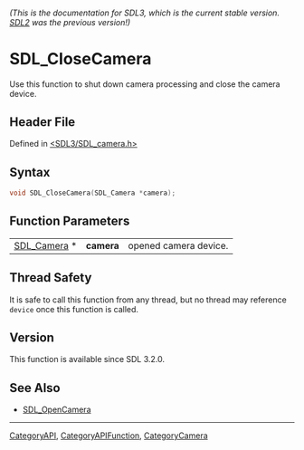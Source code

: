 ###### (This is the documentation for SDL3, which is the current stable version. [SDL2](https://wiki.libsdl.org/SDL2/) was the previous version!)
# SDL_CloseCamera

Use this function to shut down camera processing and close the camera device.

## Header File

Defined in [<SDL3/SDL_camera.h>](https://github.com/libsdl-org/SDL/blob/main/include/SDL3/SDL_camera.h)

## Syntax

```c
void SDL_CloseCamera(SDL_Camera *camera);
```

## Function Parameters

|                            |            |                       |
| -------------------------- | ---------- | --------------------- |
| [SDL_Camera](SDL_Camera) * | **camera** | opened camera device. |

## Thread Safety

It is safe to call this function from any thread, but no thread may
reference `device` once this function is called.

## Version

This function is available since SDL 3.2.0.

## See Also

- [SDL_OpenCamera](SDL_OpenCamera)

----
[CategoryAPI](CategoryAPI), [CategoryAPIFunction](CategoryAPIFunction), [CategoryCamera](CategoryCamera)

